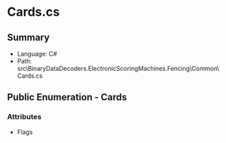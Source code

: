 ﻿# Cards.cs

## Summary

* Language: C#
* Path: src\BinaryDataDecoders.ElectronicScoringMachines.Fencing\Common\Cards.cs

## Public Enumeration - Cards

### Attributes

 - Flags

